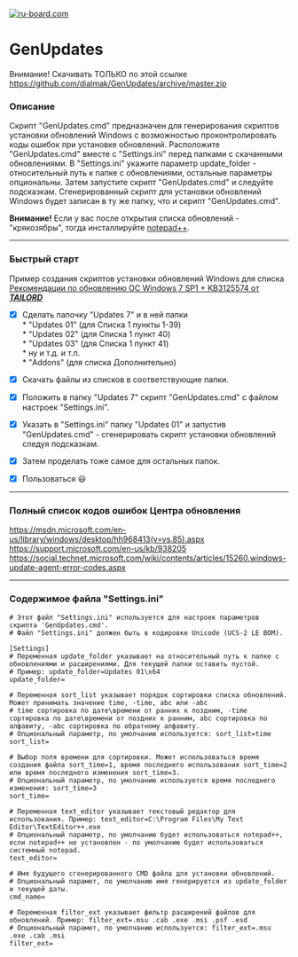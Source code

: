 [![ru-board.com](http://i.piccy.info/i9/cc66ead96da77910881990ceb35dcaac/1477414632/13196/1081034/ru_board.png)](http://forum.ru-board.com/topic.cgi?forum=62&bm=1&topic=30273&start=560#lt)       
 
# GenUpdates  

Внимание! Скачивать ТОЛЬКО по этой ссылке https://github.com/dialmak/GenUpdates/archive/master.zip

###  Описание

Скрипт "GenUpdates.cmd" предназначен для генерирования скриптов установки обновлений Windows с возможностью проконтролировать коды ошибок при установке обновлений.
Расположите "GenUpdates.cmd" вместе с "Settings.ini" перед папками с скачанными обновлениями. 
В "Settings.ini" укажите параметр update_folder - относительный путь к папке с обновлениями, остальные параметры опциональны.
Затем запустите скрипт "GenUpdates.cmd" и следуйте подсказкам. Сгенерированный скрипт для установки обновлений Windows будет записан в ту же папку, что и скрипт "GenUpdates.cmd".

**Внимание!** Если у вас после открытия списка обновлений - "крякозябры", тогда инсталлируйте [notepad++](https://notepad-plus-plus.org/download/).
<hr>

###  Быстрый старт

Пример создания скриптов установки обновлений Windows для списка [Рекомендации по обновлению ОС Windows 7 SP1 + KB3125574 от ***TAILORD***](http://forum.ru-board.com/topic.cgi?forum=62&topic=31059&start=1&limit=1&m=1#1)

- [x] Сделать папочку "Updates 7" и в ней папки   
      * "Updates 01" (для Списка 1 пункты 1-39)    
      * "Updates 02" (для Списка 1 пункт 40)     
      * "Updates 03" (для Списка 1 пункт 41)    
      *  ну и т.д. и т.п.     
      * "Addons" (для списка Дополнительно)    
       
- [x] Скачать файлы из списков в соответствующие папки.
- [x] Положить в папку "Updates 7" скрипт "GenUpdates.cmd" с файлом настроек "Settings.ini".
- [x] Указать в "Settings.ini" папку "Updates 01" и запустив "GenUpdates.cmd" - сгенерировать скрипт установки обновлений следуя подсказкам.
- [x] Затем проделать тоже самое для остальных папок.
- [x] Пользоваться  :smiley:

<hr>

###  Полный список кодов ошибок Центра обновления

<https://msdn.microsoft.com/en-us/library/windows/desktop/hh968413(v=vs.85).aspx>   
<https://support.microsoft.com/en-us/kb/938205>   
<https://social.technet.microsoft.com/wiki/contents/articles/15260.windows-update-agent-error-codes.aspx>  

<hr>   

###   Содержимое файла "Settings.ini"   
```  
# Этот файл "Settings.ini" используется для настроек параметров скрипта 'GenUpdates.cmd'.    
# Файл "Settings.ini" должен быть в кодировке Unicode (UCS-2 LE BOM).   

[Settings]    
# Переменная update_folder указывает на относительный путь к папке с обновлениями и расширениями. Для текущей папки оставить пустой.   
# Пример: update_folder=Updates 01\x64   
update_folder=  
   
# Переменная sort_list указывает порядок сортировки списка обновлений. Может принимать значение time, -time, abc или -abc   
# time сортировка по дате\времени от ранних к поздним, -time сортировка по дате\времени от поздних к ранним, abc сортировка по алфавиту, -abc cортировка по обратному алфавиту.     
# Опциональный параметр, по умолчанию используется: sort_list=time   
sort_list=   
    
# Выбор поля времени для сортировки. Может использоваться время создания файла sort_time=1, время последнего использования sort_time=2 или время последнего изменения sort_time=3.    
# Опциональный параметр, по умолчанию используется время последнего изменения: sort_time=3   
sort_time=   
   
# Переменная text_editor указывает текстовый редактор для использования. Пример: text_editor=C:\Program Files\My Text Editor\TextEditor++.exe   
# Опциональный параметр, по умолчанию будет использоваться notepad++, если notepad++ не установлен - по умолчанию будет использоваться системный notepad.   
text_editor=   
   
# Имя будущего сгенерированного CMD файла для установки обновлений.     
# Опциональный парамет, по умолчанию имя генерируется из update_folder и текущей даты.   
cmd_name=   
   
# Переменная filter_ext указывает фильтр расширений файлов для обновлений. Пример: filter_ext=.msu .cab .exe .msi .psf .esd    
# Опциональный парамет, по умолчанию используется: filter_ext=.msu .exe .cab .msi    
filter_ext=   
```

